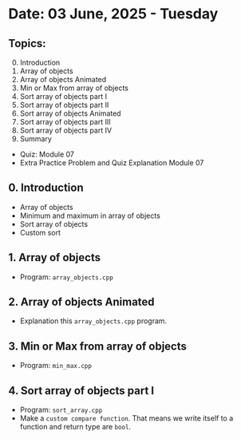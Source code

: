 # Date: 03 June, 2025 - Tuesday

## Topics:
0. Introduction
1. Array of objects
2. Array of objects Animated
3. Min or Max from array of objects
4. Sort array of objects part I
5. Sort array of objects part II
6. Sort array of objects Animated
7. Sort array of objects part III
8. Sort array of objects part IV
9. Summary
- Quiz: Module 07
- Extra Practice Problem and Quiz Explanation Module 07

## 0. Introduction
- Array of objects
- Minimum and maximum in array of objects
- Sort array of objects
- Custom sort

## 1. Array of objects
- Program: `array_objects.cpp`

## 2. Array of objects Animated
- Explanation this `array_objects.cpp` program.

## 3. Min or Max from array of objects
- Program: `min_max.cpp`

## 4. Sort array of objects part I
- Program: `sort_array.cpp`
- Make a `custom compare function`. That means we write itself to a function and return type are `bool`.